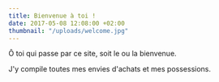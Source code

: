 ```yaml
---
title: Bienvenue à toi !
date: 2017-05-08 12:08:00 +02:00
thumbnail: "/uploads/welcome.jpg"
---
```


Ô toi qui passe par ce site, soit le ou la bienvenue.

J'y compile toutes mes envies d'achats et mes possessions.
